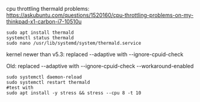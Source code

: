 cpu throttling thermald problems: https://askubuntu.com/questions/1520160/cpu-throttling-problems-on-my-thinkpad-x1-carbon-i7-10510u

```
sudo apt install thermald
systemctl status thermald
sudo nano /usr/lib/systemd/system/thermald.service
```
kernel newer than v5.3:
replaced --adaptive with --ignore-cpuid-check

Old:
replaced --adaptive with --ignore-cpuid-check --workaround-enabled


```
sudo systemctl daemon-reload
sudo systemctl restart thermald
#test with
sudo apt install -y stress && stress --cpu 8 -t 10
```
